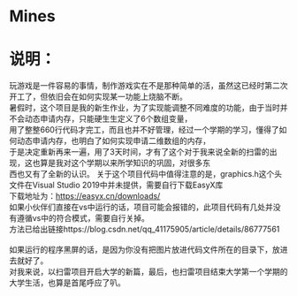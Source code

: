 # Mines

# 说明：
玩游戏是一件容易的事情，制作游戏实在不是那种简单的活，虽然这已经时第二次开工了，但依旧会在如何实现某一功能上烧脑不断。<br>
暑假时，这个项目是我的新生作业，为了实现能调整不同难度的功能，由于当时并不会动态申请内存，只能硬生生定义了6个数组变量，<br>
用了整整660行代码才完工，而且也并不好管理，经过一个学期的学习，懂得了如何动态申请内存，也明白了如何实现申请二维数组的内存，<br>
于是决定重新再来一遍，用了3天时间，才有了这个对于我来说全新的扫雷的出现，这也算是我对这个学期以来所学知识的巩固，对很多东<br>
西也又有了全新的认识。
关于这个项目代码中值得注意的是，graphics.h这个头文件在Visual Studio 2019中并未提供，需要自行下载EasyX库 <br>
下载地址为：https://easyx.cn/downloads/<br>
如果小伙伴们直接在vs中运行的话，项目可能会报错的，此项目代码有几处并没有遵循vs中的符合模式，需要自行关掉。<br>
方法已给出链接https://blog.csdn.net/qq_41175905/article/details/86777561<br><br>
如果运行的程序黑屏的话，是因为你没有把图片放进代码文件所在的目录下，放进去就好了。<br>
对我来说，以扫雷项目开启大学的新篇，最后，也扫雷项目结束大学第一个学期的大学生活，也算是首尾呼应了叭。


